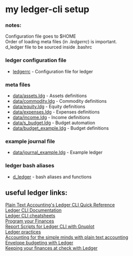 # my ledger-cli setup

### notes:
Configuration file goes to $HOME   
Order of loading meta files (in _.ledgerrc_) is important.   
d_ledger file to be sourced inside .bashrc

### ledger configuration file
- [ledgerrc](.ledgerrc) - Configuration file for ledger

### meta files
- [data/assets.ldg](data/assets.ldg) - Assets definitions    
- [data/commodity.ldg](data/commodity.ldg) - Commodity definitions   
- [data/equity.ldg](data/equity.ldg) - Equity definitions   
- [data/expenses.ldg](data/expenses.ldg) - Expenses definitions   
- [data/income.ldg](data/income.ldg) - Income definitions   
- [data/s_budget.ldg](data/s_budget.ldg) - Budget automation   
- [data/budget_example.ldg](data/budget_example.ldg) - Budget definitions   

### example journal file
- [data/journal_example.ldg](data/journal_example.ldg) - Example ledger

### ledger bash aliases
- [d_ledger](d_ledger) - bash aliases and functions

## useful ledger links:

[Plain Text Accounting's Ledger CLI Quick Reference](http://plaintextaccounting.org/quickref)   
[Ledger CLI Documentation](https://www.ledger-cli.org/docs.html)   
[Ledger CLI cheatsheets](https://devhints.io/ledger)   
[Program your Finances](https://www.petekeen.net/finance)   
[Report Scripts for Ledger CLI with Gnuplot](https://www.sundialdreams.com/report-scripts-for-ledger-cli-with-gnuplot/)   
[Ledger practices](https://felixcrux.com/blog/ledger-practices)   
[Accounting for the simple minds with plain text accounting](https://dustri.org/b/accounting-for-the-simple-minds-with-plain-text-accounting.html)   
[Envelope budgeting with Ledger](https://rjurga.github.io/2018/05/10/ledger.html)   
[Keeping your finances at check with Ledger](https://dzx.cz/2020/02/19/ledger/)   



